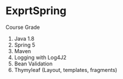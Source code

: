 # ExprtSpring

Course Grade

1. Java 1.8
2. Spring 5
3. Maven
4. Logging with Log4J2
5. Bean Validation
6. Thymyleaf (Layout, templates, fragments)
